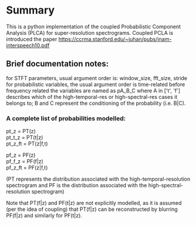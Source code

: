 # Summary
This is a python implementation of the coupled Probabilistic Component Analysis (PLCA) for super-resolution spectrograms.
Coupled PCLA is introduced the paper https://ccrma.stanford.edu/~juhan/pubs/jnam-interspeech10.pdf

## Brief documentation notes:


for STFT parameters, usual argument order is: window_size, fft_size, stride
for probabilistic variables, the usual argument order is time-related before frequency related
the variables are named as pA_B_C
where A in ['t', 'f'] describes which of the high-temporal-res or high-spectral-res cases it belongs to;
B and C represent the conditioning of the probability (i.e. B|C).
### A complete list of probabilities modelled:

pt_z = PT(z)  
pt_t_z = PT(t|z)  
pt_z_ft = PT(z|f,t)  

pf_z = PF(z)  
pf_f_z = PF(f|z)  
pf_z_ft = PF(z|f,t)  

(PT represents the distribution associated with the high-temporal-resolution spectrogram
and PF is the distribution associated with the high-spectral-resolution spectrogram)

Note that PT(f|z) and PF(t|z) are not explicitly modelled, as it is assumed
(per the idea of coupling)
that PT(f|z) can be reconstructed by blurring PF(f|z) and similarly for PF(t|z).
